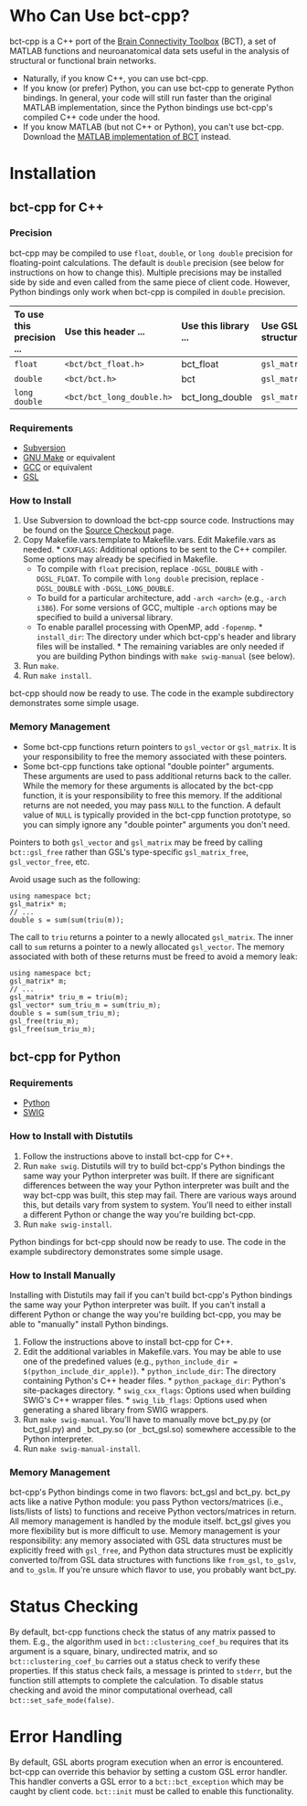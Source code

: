 # Who Can Use bct-cpp? #

bct-cpp is a C++ port of the [Brain Connectivity Toolbox](http://www.brain-connectivity-toolbox.net/) (BCT), a set of MATLAB functions and neuroanatomical data sets useful in the analysis of structural or functional brain networks.

  * Naturally, if you know C++, you can use bct-cpp.
  * If you know (or prefer) Python, you can use bct-cpp to generate Python bindings.  In general, your code will still run faster than the original MATLAB implementation, since the Python bindings use bct-cpp's compiled C++ code under the hood.
  * If you know MATLAB (but not C++ or Python), you can't use bct-cpp.  Download the [MATLAB implementation of BCT](http://www.brain-connectivity-toolbox.net/) instead.


# Installation #


## bct-cpp for C++ ##


### Precision ###

bct-cpp may be compiled to use `float`, `double`, or `long double` precision for floating-point calculations.  The default is `double` precision (see below for instructions on how to change this).  Multiple precisions may be installed side by side and even called from the same piece of client code.  However, Python bindings only work when bct-cpp is compiled in `double` precision.

| **To use this precision ...** | **Use this header ...** | **Use this library ...** | **Use GSL data structures like ...** |
|:------------------------------|:------------------------|:-------------------------|:-------------------------------------|
| `float` | `<bct/bct_float.h>` | bct\_float | `gsl_matrix_float` |
| `double` | `<bct/bct.h>` | bct | `gsl_matrix` |
| `long double` | `<bct/bct_long_double.h>` | bct\_long\_double | `gsl_matrix_long_double` |


### Requirements ###

  * [Subversion](http://subversion.apache.org/)
  * [GNU Make](http://www.gnu.org/software/make/) or equivalent
  * [GCC](http://gcc.gnu.org/) or equivalent
  * [GSL](http://www.gnu.org/software/gsl/)


### How to Install ###

  1. Use Subversion to download the bct-cpp source code.  Instructions may be found on the [Source Checkout](http://code.google.com/p/bct-cpp/source/checkout) page.
  1. Copy Makefile.vars.template to Makefile.vars.  Edit Makefile.vars as needed.
    * `CXXFLAGS`: Additional options to be sent to the C++ compiler.  Some options may already be specified in Makefile.
      * To compile with `float` precision, replace `-DGSL_DOUBLE` with `-DGSL_FLOAT`.  To compile with `long double` precision, replace `-DGSL_DOUBLE` with `-DGSL_LONG_DOUBLE`.
      * To build for a particular architecture, add `-arch <arch>` (e.g., `-arch i386`).  For some versions of GCC, multiple `-arch` options may be specified to build a universal library.
      * To enable parallel processing with OpenMP, add `-fopenmp`.
    * `install_dir`: The directory under which bct-cpp's header and library files will be installed.
    * The remaining variables are only needed if you are building Python bindings with `make swig-manual` (see below).
  1. Run `make`.
  1. Run `make install`.

bct-cpp should now be ready to use.  The code in the example subdirectory demonstrates some simple usage.


### Memory Management ###

  * Some bct-cpp functions return pointers to `gsl_vector` or `gsl_matrix`.  It is your responsibility to free the memory associated with these pointers.
  * Some bct-cpp functions take optional "double pointer" arguments.  These arguments are used to pass additional returns back to the caller.  While the memory for these arguments is allocated by the bct-cpp function, it is your responsibility to free this memory.  If the additional returns are not needed, you may pass `NULL` to the function.  A default value of `NULL` is typically provided in the bct-cpp function prototype, so you can simply ignore any "double pointer" arguments you don't need.

Pointers to both `gsl_vector` and `gsl_matrix` may be freed by calling `bct::gsl_free` rather than GSL's type-specific `gsl_matrix_free`, `gsl_vector_free`, etc.

Avoid usage such as the following:
```
using namespace bct;
gsl_matrix* m;
// ...
double s = sum(sum(triu(m));
```
The call to `triu` returns a pointer to a newly allocated `gsl_matrix`.  The inner call to `sum` returns a pointer to a newly allocated `gsl_vector`.  The memory associated with both of these returns must be freed to avoid a memory leak:
```
using namespace bct;
gsl_matrix* m;
// ...
gsl_matrix* triu_m = triu(m);
gsl_vector* sum_triu_m = sum(triu_m);
double s = sum(sum_triu_m);
gsl_free(triu_m);
gsl_free(sum_triu_m);
```


## bct-cpp for Python ##


### Requirements ###

  * [Python](http://python.org/)
  * [SWIG](http://www.swig.org/)


### How to Install with Distutils ###

  1. Follow the instructions above to install bct-cpp for C++.
  1. Run `make swig`.  Distutils will try to build bct-cpp's Python bindings the same way your Python interpreter was built.  If there are significant differences between the way your Python interpreter was built and the way bct-cpp was built, this step may fail.  There are various ways around this, but details vary from system to system.  You'll need to either install a different Python or change the way you're building bct-cpp.
  1. Run `make swig-install`.

Python bindings for bct-cpp should now be ready to use.  The code in the example subdirectory demonstrates some simple usage.


### How to Install Manually ###

Installing with Distutils may fail if you can't build bct-cpp's Python bindings the same way your Python interpreter was built.  If you can't install a different Python or change the way you're building bct-cpp, you may be able to "manually" install Python bindings.

  1. Follow the instructions above to install bct-cpp for C++.
  1. Edit the additional variables in Makefile.vars.  You may be able to use one of the predefined values (e.g., `python_include_dir = $(python_include_dir_apple)`).
    * `python_include_dir`: The directory containing Python's C++ header files.
    * `python_package_dir`: Python's site-packages directory.
    * `swig_cxx_flags`: Options used when building SWIG's C++ wrapper files.
    * `swig_lib_flags`: Options used when generating a shared library from SWIG wrappers.
  1. Run `make swig-manual`.  You'll have to manually move bct\_py.py (or bct\_gsl.py) and `_`bct\_py.so (or `_`bct\_gsl.so) somewhere accessible to the Python interpreter.
  1. Run `make swig-manual-install`.


### Memory Management ###

bct-cpp's Python bindings come in two flavors: bct\_gsl and bct\_py.  bct\_py acts like a native Python module: you pass Python vectors/matrices (i.e., lists/lists of lists) to functions and receive Python vectors/matrices in return.  All memory management is handled by the module itself.  bct\_gsl gives you more flexibility but is more difficult to use.  Memory management is your responsibility: any memory associated with GSL data structures must be explicitly freed with `gsl_free`, and Python data structures must be explicitly converted to/from GSL data structures with functions like `from_gsl`, `to_gslv`, and `to_gslm`.  If you're unsure which flavor to use, you probably want bct\_py.


# Status Checking #

By default, bct-cpp functions check the status of any matrix passed to them.  E.g., the algorithm used in `bct::clustering_coef_bu` requires that its argument is a square, binary, undirected matrix, and so `bct::clustering_coef_bu` carries out a status check to verify these properties.  If this status check fails, a message is printed to `stderr`, but the function still attempts to complete the calculation.  To disable status checking and avoid the minor computational overhead, call `bct::set_safe_mode(false)`.


# Error Handling #

By default, GSL aborts program execution when an error is encountered.  bct-cpp can override this behavior by setting a custom GSL error handler.  This handler converts a GSL error to a `bct::bct_exception` which may be caught by client code.  `bct::init` must be called to enable this functionality.